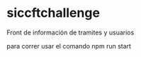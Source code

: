 # siccftchallenge
Front de información de tramites y usuarios

para correr usar el comando  npm run start
